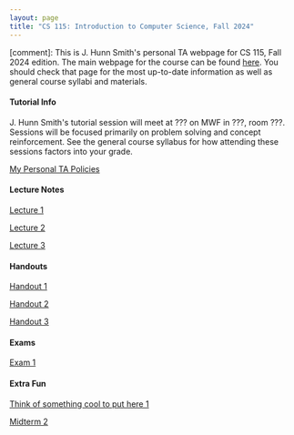 ```yaml
---
layout: page
title: "CS 115: Introduction to Computer Science, Fall 2024"
---
```


[comment]: This is J. Hunn Smith's personal TA webpage for CS 115, Fall 2024 edition. The main webpage for the course can be found [here](https://student.cs.uwaterloo.ca/~cs115/). You should check that page for the most up-to-date information as well as general course syllabi and materials.

#### Tutorial Info

J. Hunn Smith's tutorial session will meet at ??? on MWF in ???, room ???. Sessions will be focused primarily on problem solving and concept reinforcement.
See the general course syllabus for how attending these sessions factors into your grade.

[My Personal TA Policies](/courses/quantum-mechanics/Sample_Course_Outline.pdf)


#### Lecture Notes

[Lecture 1](/courses/quantum-mechanics/Sample_Lecture_Notes.pdf)

[Lecture 2](/courses/quantum-mechanics/Sample_Lecture_Notes.pdf)

[Lecture 3](/courses/quantum-mechanics/Sample_Lecture_Notes.pdf)

#### Handouts

[Handout 1](/courses/quantum-mechanics/Sample_Lecture_Notes.pdf)

[Handout 2](/courses/quantum-mechanics/Sample_Lecture_Notes.pdf)

[Handout 3](/courses/quantum-mechanics/Sample_Lecture_Notes.pdf)

#### Exams

[Exam 1](/courses/quantum-mechanics/Sample_Exam.pdf)

#### Extra Fun

[ Think of something cool to put here 1](/courses/quantum-mechanics/Sample_Midterm.pdf)

[Midterm 2](/courses/quantum-mechanics/Sample_Midterm.pdf)